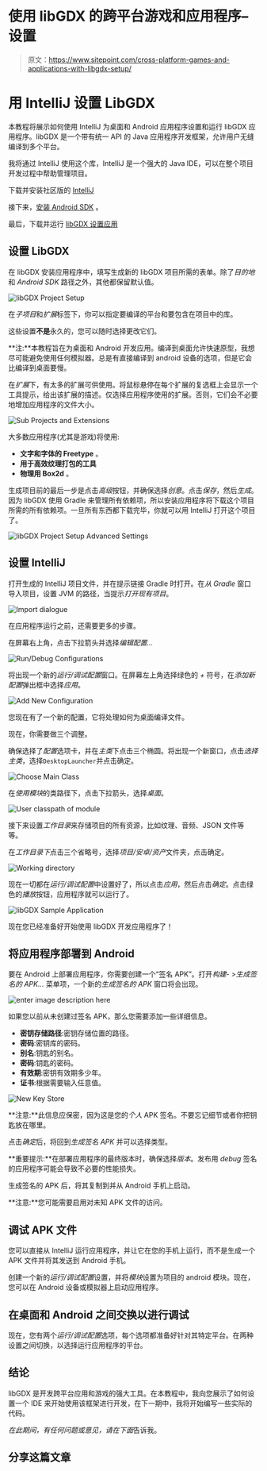 # 使用 libGDX 的跨平台游戏和应用程序–设置

> 原文：<https://www.sitepoint.com/cross-platform-games-and-applications-with-libgdx-setup/>

# 用 IntelliJ 设置 LibGDX

本教程将展示如何使用 IntelliJ 为桌面和 Android 应用程序设置和运行 libGDX 应用程序。libGDX 是一个带有统一 API 的 Java 应用程序开发框架，允许用户无缝编译到多个平台。

我将通过 IntelliJ 使用这个库，IntelliJ 是一个强大的 Java IDE，可以在整个项目开发过程中帮助管理项目。

下载并安装社区版的 [IntelliJ](https://www.jetbrains.com/idea/#chooseYourEdition)

接下来，[安装 Android SDK](https://www.sitepoint.com/quick-tip-installing-the-android-sdk/) 。

最后，下载并运行 [libGDX 设置应用](https://libgdx.badlogicgames.com/download.html)

## 设置 LibGDX

在 libGDX 安装应用程序中，填写生成新的 libGDX 项目所需的表单。除了*目的地*和 *Android SDK* 路径之外，其他都保留默认值。

![libGDX Project Setup](img/1fd4b1999e08d7f5af4cc2d08f243e3f.png)

在*子项目*和*扩展*标签下，你可以指定要编译的平台和要包含在项目中的库。

这些设置**不是**永久的，您可以随时选择更改它们。

**注:**本教程旨在为桌面和 Android 开发应用。编译到桌面允许快速原型，我想尽可能避免使用任何模拟器。总是有直接编译到 android 设备的选项，但是它会比编译到桌面要慢。

在*扩展*下，有太多的扩展可供使用。将鼠标悬停在每个扩展的复选框上会显示一个工具提示，给出该扩展的描述。仅选择应用程序使用的扩展。否则，它们会不必要地增加应用程序的文件大小。

![Sub Projects and Extensions](img/38a73327f829c6f967fbafe0fba7188b.png)

大多数应用程序(尤其是游戏)将使用:

*   **文字和字体的 Freetype** 。
*   **用于高效纹理打包的工具**
*   **物理用 Box2d** 。

生成项目前的最后一步是点击*高级*按钮，并确保选择*创意*。点击*保存*，然后*生成*。因为 libGDX 使用 Gradle 来管理所有依赖项，所以安装应用程序将下载这个项目所需的所有依赖项。一旦所有东西都下载完毕，你就可以用 IntelliJ 打开这个项目了。

![libGDX Project Setup Advanced Settings](img/3084682942fd7789bb6ffa7fdaf35394.png)

## 设置 IntelliJ

打开生成的 IntelliJ 项目文件，并在提示链接 Gradle 时打开。在*从 Gradle* 窗口导入项目，设置 JVM 的路径，当提示*打开现有项目*。

![Import dialogue](img/d55d4c432600f4c80918232fa44bce5e.png)

在应用程序运行之前，还需要更多的步骤。

在屏幕右上角，点击下拉箭头并选择*编辑配置…*

![Run/Debug Configurations](img/4d7cad00d69ee0391ebf7bfe9b5067fa.png)

将出现一个新的*运行/调试配置*窗口。在屏幕左上角选择绿色的 *+* 符号，在*添加新配置*弹出框中选择*应用*。

![Add New Configuration](img/c1bfb5171e1192be40cc5f2b931e5f27.png)

您现在有了一个新的配置，它将处理如何为桌面编译文件。

现在，你需要做三个调整。

确保选择了*配置*选项卡，并在*主类*下点击三个椭圆。将出现一个新窗口，点击*选择主类*，选择`DesktopLauncher`并点击确定。

![Choose Main Class](img/936d6e02cd2dcc017b56218e05180f8b.png)

在*使用模块*的类路径下，点击下拉箭头，选择*桌面*。

![User classpath of module](img/ef7eac74a65abd7d81d9ac228cf2f4af.png)

接下来设置*工作目录*来存储项目的所有资源，比如纹理、音频、JSON 文件等等。

在*工作目录下*点击三个省略号，选择*项目/安卓/资产*文件夹，点击确定。

![Working directory](img/eedb62aeb7a7cabc2af8ca3a89265db4.png)

现在一切都在*运行/调试配置*中设置好了，所以点击*应用*，然后点击*确定*。点击绿色的*播放*按钮，应用程序就可以运行了。

![libGDX Sample Application](img/ae76e313790a0b9e5c601ee8b8f92439.png)

现在您已经准备好开始使用 libGDX 开发应用程序了！

## 将应用程序部署到 Android

要在 Android 上部署应用程序，你需要创建一个“签名 APK”。打开*构建- >生成签名的 APK…* 菜单项，一个新的*生成签名的 APK* 窗口将会出现。

![enter image description here](img/9b32c6a68151848bdc8b05c8e2bceada.png)

如果您以前从未创建过签名 APK，那么您需要添加一些详细信息。

*   **密钥存储路径**:密钥存储位置的路径。
*   **密码**:密钥库的密码。
*   **别名**:钥匙的别名。
*   **密码**:钥匙的密码。
*   **有效期**:密钥有效期多少年。
*   **证书**:根据需要输入任意值。

![New Key Store](img/d0191ce65b0bb7cd5dc80e5d4cb7da5b.png)

**注意:**此信息应保密，因为这是您的*个人* APK 签名。不要忘记细节或者你把钥匙放在哪里。

点击*确定*后，将回到*生成签名 APK* 并可以选择类型。

**重要提示:**在部署应用程序的最终版本时，确保选择*版本*。发布用 *debug* 签名的应用程序可能会导致不必要的性能损失。

生成签名的 APK 后，将其复制到并从 Android 手机上启动。

**注意:**您可能需要启用对未知 APK 文件的访问。

## 调试 APK 文件

您可以直接从 IntelliJ 运行应用程序，并让它在您的手机上运行，而不是生成一个 APK 文件并将其发送到 Android 手机。

创建一个新的*运行/调试配置*设置，并将*模块*设置为项目的 android 模块。现在，您可以在 Android 设备或模拟器上启动应用程序。

## 在桌面和 Android 之间交换以进行调试

现在，您有两个*运行/调试配置*选项，每个选项都准备好针对其特定平台。在两种设置之间切换，以选择运行应用程序的平台。

## 结论

libGDX 是开发跨平台应用和游戏的强大工具。在本教程中，我向您展示了如何设置一个 IDE 来开始使用该框架进行开发，在下一期中，我将开始编写一些实际的代码。

*在此期间，有任何问题或意见，请在下面*告诉我。

## 分享这篇文章